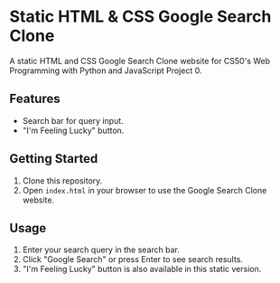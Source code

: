 # Static HTML & CSS Google Search Clone
A static HTML and CSS Google Search Clone website for CS50's Web Programming with Python and JavaScript Project 0.

## Features
- Search bar for query input.
- "I'm Feeling Lucky" button.

## Getting Started
1. Clone this repository.
2. Open `index.html` in your browser to use the Google Search Clone website.

## Usage
1. Enter your search query in the search bar.
2. Click "Google Search" or press Enter to see search results.
3. "I'm Feeling Lucky" button is also available in this static version.
